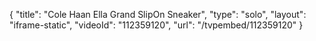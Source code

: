 {
    "title": "Cole Haan Ella Grand SlipOn Sneaker",
    "type": "solo",
    "layout": "iframe-static",
    "videoId": "112359120",
    "url": "\/tvpembed\/112359120"
}